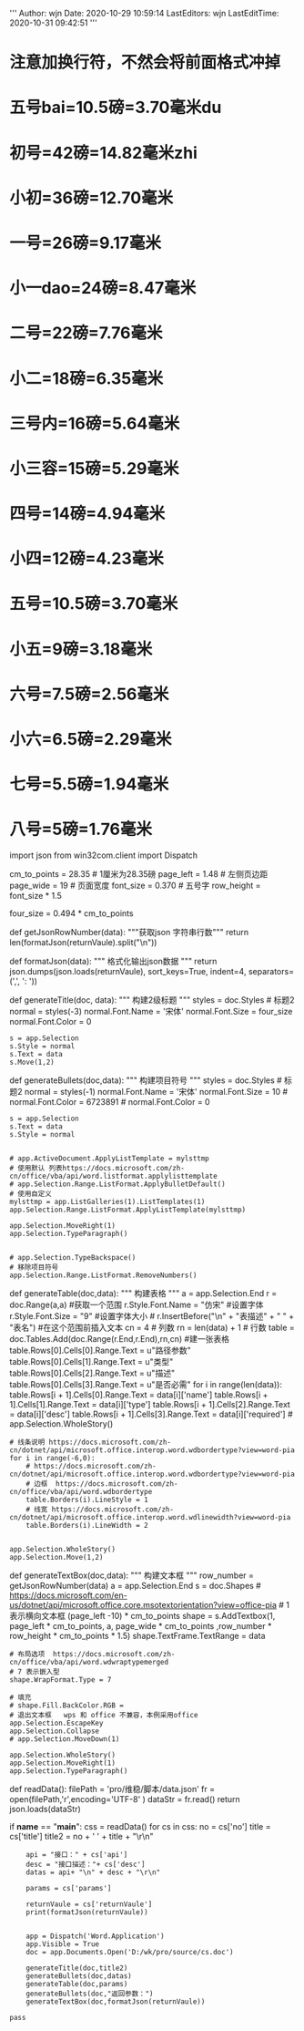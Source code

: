 '''
Author: wjn
Date: 2020-10-29 10:59:14
LastEditors: wjn
LastEditTime: 2020-10-31 09:42:51
'''

# 注意加换行符，不然会将前面格式冲掉

# 五号bai=10.5磅=3.70毫米du
# 初号=42磅=14.82毫米zhi
# 小初=36磅=12.70毫米
# 一号=26磅=9.17毫米
# 小一dao=24磅=8.47毫米
# 二号=22磅=7.76毫米
# 小二=18磅=6.35毫米
# 三号内=16磅=5.64毫米
# 小三容=15磅=5.29毫米
# 四号=14磅=4.94毫米
# 小四=12磅=4.23毫米
# 五号=10.5磅=3.70毫米
# 小五=9磅=3.18毫米
# 六号=7.5磅=2.56毫米
# 小六=6.5磅=2.29毫米
# 七号=5.5磅=1.94毫米
# 八号=5磅=1.76毫米



import json
from win32com.client import Dispatch


cm_to_points = 28.35 # 1厘米为28.35磅
page_left = 1.48  # 左侧页边距
page_wide = 19 # 页面宽度
font_size = 0.370  # 五号字
row_height = font_size * 1.5


four_size = 0.494 * cm_to_points


def getJsonRowNumber(data):
    """获取json 字符串行数"""
    return len(formatJson(returnVaule).split("\n"))

def formatJson(data):
    """
    格式化输出json数据
    """
    return json.dumps(json.loads(returnVaule), sort_keys=True, indent=4, separators=(',', ': '))

def generateTitle(doc, data):
    """
    构建2级标题
    """
    styles = doc.Styles
    # 标题2
    normal = styles(-3)
    normal.Font.Name = '宋体'
    normal.Font.Size = four_size
    normal.Font.Color = 0

    s = app.Selection
    s.Style = normal
    s.Text = data
    s.Move(1,2)


def generateBullets(doc,data):
    """
    构建项目符号
    """
    styles = doc.Styles
    # 标题2
    normal = styles(-1)
    normal.Font.Name = '宋体'
    normal.Font.Size = 10
    # normal.Font.Color = 6723891
    # normal.Font.Color = 0

    s = app.Selection
    s.Text = data
    s.Style = normal


    # app.ActiveDocument.ApplyListTemplate = mylsttmp
    # 使用默认 列表https://docs.microsoft.com/zh-cn/office/vba/api/word.listformat.applylisttemplate
    # app.Selection.Range.ListFormat.ApplyBulletDefault()
    # 使用自定义
    mylsttmp = app.ListGalleries(1).ListTemplates(1)
    app.Selection.Range.ListFormat.ApplyListTemplate(mylsttmp)

    app.Selection.MoveRight(1)
    app.Selection.TypeParagraph()
    
    
    # app.Selection.TypeBackspace()
    # 移除项目符号
    app.Selection.Range.ListFormat.RemoveNumbers()



def generateTable(doc,data):
    """
    构建表格
    """
    a = app.Selection.End
    r = doc.Range(a,a) #获取一个范围
    r.Style.Font.Name = "仿宋" #设置字体
    r.Style.Font.Size = "9" #设置字体大小
    # r.InsertBefore("\n" + "表描述" + " " + "表名")  #在这个范围前插入文本
    cn = 4    # 列数
    rn = len(data) + 1   # 行数
    table = doc.Tables.Add(doc.Range(r.End,r.End),rn,cn)  #建一张表格
    table.Rows[0].Cells[0].Range.Text = u"路径参数"
    table.Rows[0].Cells[1].Range.Text = u"类型"
    table.Rows[0].Cells[2].Range.Text = u"描述"
    table.Rows[0].Cells[3].Range.Text = u"是否必需"
    for i in range(len(data)):
        table.Rows[i + 1].Cells[0].Range.Text = data[i]['name']
        table.Rows[i + 1].Cells[1].Range.Text = data[i]['type']
        table.Rows[i + 1].Cells[2].Range.Text = data[i]['desc']
        table.Rows[i + 1].Cells[3].Range.Text = data[i]['required']
    # app.Selection.WholeStory()

    # 线条说明 https://docs.microsoft.com/zh-cn/dotnet/api/microsoft.office.interop.word.wdbordertype?view=word-pia
    for i in range(-6,0):
        # https://docs.microsoft.com/zh-cn/dotnet/api/microsoft.office.interop.word.wdbordertype?view=word-pia 
        # 边框  https://docs.microsoft.com/zh-cn/office/vba/api/word.wdbordertype
        table.Borders(i).LineStyle = 1
        # 线宽 https://docs.microsoft.com/zh-cn/dotnet/api/microsoft.office.interop.word.wdlinewidth?view=word-pia
        table.Borders(i).LineWidth = 2


    app.Selection.WholeStory()
    app.Selection.Move(1,2)

        

def generateTextBox(doc,data):
    """
    构建文本框
    """
    row_number = getJsonRowNumber(data)
    a = app.Selection.End 
    s = doc.Shapes
    # https://docs.microsoft.com/en-us/dotnet/api/microsoft.office.core.msotextorientation?view=office-pia
    # 1 表示横向文本框  (page_left -10) * cm_to_points
    shape = s.AddTextbox(1, page_left * cm_to_points, a, page_wide * cm_to_points ,row_number * row_height * cm_to_points * 1.5)
    shape.TextFrame.TextRange = data
    


    # 布局选项  https://docs.microsoft.com/zh-cn/office/vba/api/word.wdwraptypemerged   
    # 7 表示嵌入型
    shape.WrapFormat.Type = 7

    # 填充
    # shape.Fill.BackColor.RGB = 
    # 退出文本框   wps 和 office 不兼容，本例采用office
    app.Selection.EscapeKey
    app.Selection.Collapse
    # app.Selection.MoveDown(1)

    app.Selection.WholeStory()
    app.Selection.MoveRight(1)
    app.Selection.TypeParagraph()

def readData():
    filePath = 'pro/维稳/脚本/data.json'
    fr = open(filePath,'r',encoding='UTF-8' )
    dataStr = fr.read()
    return json.loads(dataStr)





if __name__ == "__main__":
    css = readData()
    for cs in css:
        no = cs['no']
        title = cs['title']
        title2  = no + ' ' + title + "\r\n"

        api = "接口：" + cs['api']
        desc = "接口描述："+ cs['desc']
        datas = api+ "\n" + desc + "\r\n"

        params = cs['params']

        returnVaule = cs['returnVaule']
        print(formatJson(returnVaule))


        app = Dispatch('Word.Application')
        app.Visible = True
        doc = app.Documents.Open('D:/wk/pro/source/cs.doc')
    
        generateTitle(doc,title2)
        generateBullets(doc,datas)
        generateTable(doc,params)
        generateBullets(doc,"返回参数：")
        generateTextBox(doc,formatJson(returnVaule))

    pass






    
